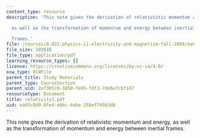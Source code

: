 ```yaml
---
content_type: resource
description: 'This note gives the derivation of relativistic momentum and energy,

  as well as the transformation of momentum and energy between inertial

  frames.'
file: /courses/8-022-physics-ii-electricity-and-magnetism-fall-2004/ea03c8d90fe4e6bc4abe25bef74563d0_relativity2.pdf
file_size: 103610
file_type: application/pdf
learning_resource_types: []
license: https://creativecommons.org/licenses/by-nc-sa/4.0/
ocw_type: OCWFile
parent_title: Study Materials
parent_type: CourseSection
parent_uid: 2ef3b5c8-3850-fe95-fdf3-7de6e7cbf147
resourcetype: Document
title: relativity2.pdf
uid: ea03c8d9-0fe4-e6bc-4abe-25bef74563d0
---
```

This note gives the derivation of relativistic momentum and energy,
as well as the transformation of momentum and energy between inertial
frames.